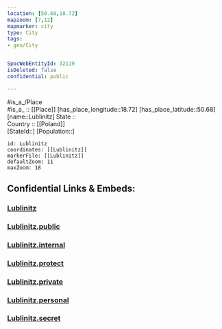 ```yaml
---
location: [50.68,18.72] 
mapzoom: [7,12] 
mapmarker: city 
type: City
tags:
- geo/City


SpocWebEntityId: 32119
isDeleted: false
confidential: public

---
```

#is_a_/Place  
#is_a_ :: [[Place]] 
[has_place_longitude::18.72] 
[has_place_latitude::50.68] 
[name::Lublinitz] 
State ::  
Country :: [[Poland]]  
[StateId::] 
[Population::] 



```leaflet
id: Lublinitz
coordinates: [[Lublinitz]] 
markerFile: [[Lublinitz]] 
defaultZoom: 11 
maxZoom: 18
```


## Confidential Links & Embeds: 

### [Lublinitz](/_Standards/Earth/Continent/Europe/Europe~East/Poland/Provinces~Poland/Silesian/City/Lublinitz.md) 

### [Lublinitz.public](/_public/Earth/Continent/Europe/Europe~East/Poland/Provinces~Poland/Silesian/City/Lublinitz.public.md) 

### [Lublinitz.internal](/_internal/Earth/Continent/Europe/Europe~East/Poland/Provinces~Poland/Silesian/City/Lublinitz.internal.md) 

### [Lublinitz.protect](/_protect/Earth/Continent/Europe/Europe~East/Poland/Provinces~Poland/Silesian/City/Lublinitz.protect.md) 

### [Lublinitz.private](/_private/Earth/Continent/Europe/Europe~East/Poland/Provinces~Poland/Silesian/City/Lublinitz.private.md) 

### [Lublinitz.personal](/_personal/Earth/Continent/Europe/Europe~East/Poland/Provinces~Poland/Silesian/City/Lublinitz.personal.md) 

### [Lublinitz.secret](/_secret/Earth/Continent/Europe/Europe~East/Poland/Provinces~Poland/Silesian/City/Lublinitz.secret.md)

